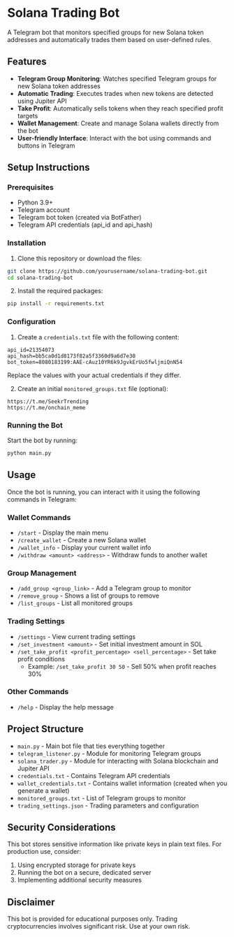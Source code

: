 # Solana Trading Bot

A Telegram bot that monitors specified groups for new Solana token addresses and automatically trades them based on user-defined rules.

## Features

- **Telegram Group Monitoring**: Watches specified Telegram groups for new Solana token addresses
- **Automatic Trading**: Executes trades when new tokens are detected using Jupiter API
- **Take Profit**: Automatically sells tokens when they reach specified profit targets
- **Wallet Management**: Create and manage Solana wallets directly from the bot
- **User-friendly Interface**: Interact with the bot using commands and buttons in Telegram

## Setup Instructions

### Prerequisites

- Python 3.9+
- Telegram account
- Telegram bot token (created via BotFather)
- Telegram API credentials (api_id and api_hash)

### Installation

1. Clone this repository or download the files:

```bash
git clone https://github.com/yourusername/solana-trading-bot.git
cd solana-trading-bot
```

2. Install the required packages:

```bash
pip install -r requirements.txt
```

### Configuration

1. Create a `credentials.txt` file with the following content:

```
api_id=21354073
api_hash=bb5ca0d1d8173f82a5f3360d9a6d7e30
bot_token=8080183199:AAE-cAuz10YR6k9JgvkErUo5fwljmiQnN54
```

Replace the values with your actual credentials if they differ.

2. Create an initial `monitored_groups.txt` file (optional):

```
https://t.me/SeekrTrending
https://t.me/onchain_meme
```

### Running the Bot

Start the bot by running:

```bash
python main.py
```

## Usage

Once the bot is running, you can interact with it using the following commands in Telegram:

### Wallet Commands

- `/start` - Display the main menu
- `/create_wallet` - Create a new Solana wallet
- `/wallet_info` - Display your current wallet info
- `/withdraw <amount> <address>` - Withdraw funds to another wallet

### Group Management

- `/add_group <group_link>` - Add a Telegram group to monitor
- `/remove_group` - Shows a list of groups to remove
- `/list_groups` - List all monitored groups

### Trading Settings

- `/settings` - View current trading settings
- `/set_investment <amount>` - Set initial investment amount in SOL
- `/set_take_profit <profit_percentage> <sell_percentage>` - Set take profit conditions
  - Example: `/set_take_profit 30 50` - Sell 50% when profit reaches 30%

### Other Commands

- `/help` - Display the help message

## Project Structure

- `main.py` - Main bot file that ties everything together
- `telegram_listener.py` - Module for monitoring Telegram groups
- `solana_trader.py` - Module for interacting with Solana blockchain and Jupiter API
- `credentials.txt` - Contains Telegram API credentials
- `wallet_credentials.txt` - Contains wallet information (created when you generate a wallet)
- `monitored_groups.txt` - List of Telegram groups to monitor
- `trading_settings.json` - Trading parameters and configuration

## Security Considerations

This bot stores sensitive information like private keys in plain text files. For production use, consider:

1. Using encrypted storage for private keys
2. Running the bot on a secure, dedicated server
3. Implementing additional security measures

## Disclaimer

This bot is provided for educational purposes only. Trading cryptocurrencies involves significant risk. Use at your own risk.
